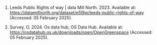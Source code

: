 1) Leeds Public Rights of way | data Mill North. 2023. Available at: https://datamillnorth.org/dataset/e5l9w/leeds-public-rights-of-way (Accessed: 05 February 2025). 

2) Survey, O. 2024. Os data hub, OS Data Hub. Available at: https://osdatahub.os.uk/downloads/open/OpenGreenspace (Accessed: 05 February 2025).
